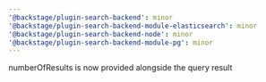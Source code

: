 ```yaml
---
'@backstage/plugin-search-backend': minor
'@backstage/plugin-search-backend-module-elasticsearch': minor
'@backstage/plugin-search-backend-node': minor
'@backstage/plugin-search-backend-module-pg': minor
---
```


numberOfResults is now provided alongside the query result
